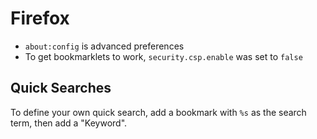 # Firefox

- `about:config` is advanced preferences
- To get bookmarklets to work, `security.csp.enable` was set to `false`

## Quick Searches

To define your own quick search, add a bookmark with `%s` as the search term, then add a "Keyword".
